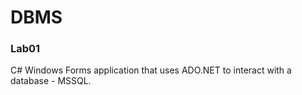 # DBMS
### Lab01
C# Windows Forms application that uses ADO.NET to interact with a database - MSSQL. <br/>